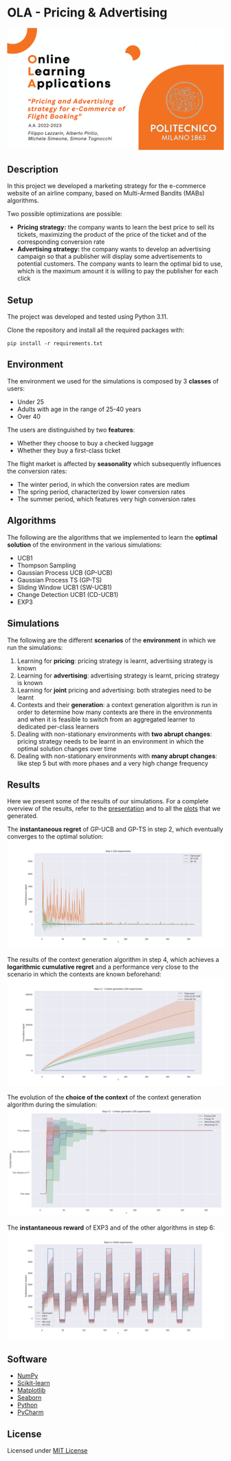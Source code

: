 # OLA - Pricing & Advertising

![](presentation/cover.png)

## Description
In this project we developed a marketing strategy for the e-commerce website of an airline company, based on Multi-Armed Bandits (MABs) algorithms.

Two possible optimizations are possible:
- **Pricing strategy:** the company wants to learn the best price to sell its tickets, maximizing the product of the price of the ticket and of the corresponding conversion rate
- **Advertising strategy:** the company wants to develop an advertising campaign so that a publisher will display some advertisements to potential customers. The company wants to learn the optimal bid to use, which is the maximum amount it is willing to pay the publisher for each click 

## Setup
The project was developed and tested using Python 3.11.

Clone the repository and install all the required packages with:

    pip install -r requirements.txt


## Environment
The environment we used for the simulations is composed by 3 **classes** of users:
- Under 25
- Adults with age in the range of 25-40 years
- Over 40

The users are distinguished by two **features**:
- Whether they choose to buy a checked luggage
- Whether they buy a first-class ticket

The flight market is affected by **seasonality** which subsequently influences the conversion rates:
- The winter period, in which the conversion rates are medium
- The spring period, characterized by lower conversion rates
- The summer period, which features very high conversion rates


## Algorithms
The following are the algorithms that we implemented to learn the **optimal** **solution** of the environment in the various simulations:
- UCB1
- Thompson Sampling
- Gaussian Process UCB (GP-UCB)
- Gaussian Process TS (GP-TS)
- Sliding Window UCB1 (SW-UCB1)
- Change Detection UCB1 (CD-UCB1)
- EXP3

## Simulations
The following are the different **scenarios** of the **environment** in which we run the simulations:
1. Learning for **pricing**: pricing strategy is learnt, advertising strategy is known
2. Learning for **advertising**: advertising strategy is learnt, pricing strategy is known
3. Learning for **joint** pricing and advertising: both strategies need to be learnt
4. Contexts and their **generation**: a context generation algorithm is run in order to determine how many contexts are there in the environments and when it is feasible to switch from an aggregated learner to dedicated per-class learners
5. Dealing with non-stationary environments with **two abrupt changes**: pricing strategy needs to be learnt in an environment in which the optimal solution changes over time
6. Dealing with non-stationary environments with **many abrupt changes**: like step 5 but with more phases and a very high change frequency

## Results
Here we present some of the results of our simulations. For a complete overview of the results, refer to the [presentation](presentation/complete%20presentation.pdf) and to all the [plots](plots) that we generated.

The **instantaneous regret** of GP-UCB and GP-TS in step 2, which eventually converges to the optimal solution:
![](plots/step2/inst_regret.png)

The results of the context generation algorithm in step 4, which achieves a **logarithmic cumulative regret** and a performance very close to the scenario in which the contexts are known beforehand:
![](plots/step4_2/cu_regret.png)

The evolution of the **choice of the context** of the context generation algorithm during the simulation:
![](plots/step4_2/contexts.png)

The **instantaneous reward** of EXP3 and of the other algorithms in step 6:
![](plots/step6_2/inst_reward.png)

## Software
- [NumPy](https://numpy.org/)
- [Scikit-learn](https://scikit-learn.org/stable/index.html)
- [Matplotlib](https://matplotlib.org)
- [Seaborn](https://seaborn.pydata.org)
- [Python](https://www.python.org/)
- [PyCharm](https://www.jetbrains.com/pycharm/)


## License
Licensed under [MIT License](LICENSE)   